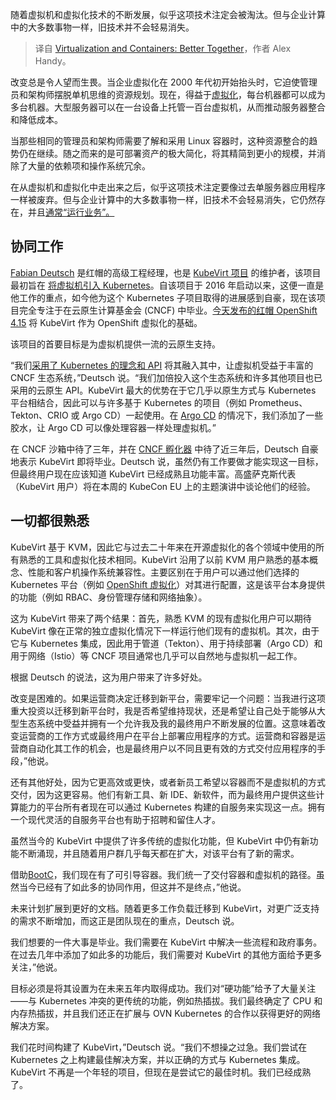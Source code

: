 
<!--
title: 虚拟化和容器：强强联合
cover: https://cdn.thenewstack.io/media/2024/03/3227501a-chocolates.jpg
-->

随着虚拟机和虚拟化技术的不断发展，似乎这项技术注定会被淘汰。但与企业计算中的大多数事物一样，旧技术并不会轻易消失。

> 译自 [Virtualization and Containers: Better Together](https://thenewstack.io/virtualization-and-containers-better-together/)，作者 Alex Handy。

改变总是令人望而生畏。当企业虚拟化在 2000 年代初开始抬头时，它迫使管理员和架构师摆脱单机思维的资源规划。现在，得益于[虚拟化](https://thenewstack.io/the-new-age-of-virtualization/)，每台机器都可以成为多台机器。大型服务器可以在一台设备上托管一百台虚拟机，从而推动服务器整合和降低成本。

当那些相同的管理员和架构师需要了解和采用 Linux 容器时，这种资源整合的趋势仍在继续。随之而来的是可部署资产的极大简化，将其精简到更小的规模，并消除了大量的依赖项和操作系统冗余。

在从虚拟机和虚拟化中走出来之后，似乎这项技术注定要像过去单服务器应用程序一样被废弃。但与企业计算中的大多数事物一样，旧技术不会轻易消失，它仍然存在，并且[通常“运行业务”。](https://thenewstack.io/what-workloads-do-businesses-run-on-kubernetes/)

## 协同工作

[Fabian Deutsch](https://github.com/fabiand) 是红帽的高级工程经理，也是 [KubeVirt 项目](https://kubevirt.io/) 的维护者，该项目最初旨在 [将虚拟机引入 Kubernetes](https://thenewstack.io/the-future-of-vms-on-kubernetes-building-on-kubevirt/)。自该项目于 2016 年启动以来，这便一直是他工作的重点，如今他为这个 Kubernetes 子项目取得的进展感到自豪，现在该项目完全专注于在云原生计算基金会 (CNCF) 中毕业。[今天发布的红帽 OpenShift 4.15](https://www.redhat.com/en/blog/unveiling-red-hat-openshift-415) 将 KubeVirt 作为 OpenShift 虚拟化的基础。

该项目的首要目标是为虚拟机提供一流的云原生支持。

“我们[采用了 Kubernetes 的理念和 API](https://thenewstack.io/databases-and-kubernetes-adopting-a-distributed-mindset/) 将其融入其中，让虚拟机受益于丰富的 CNCF 生态系统，”Deutsch 说。“我们加倍投入这个生态系统和许多其他项目也已采用的云原生 API。KubeVirt 最大的优势在于它几乎以原生方式与 Kubernetes 平台相结合，因此可以与许多基于 Kubernetes 的项目（例如 Prometheus、Tekton、CRIO 或 Argo CD）一起使用。在 [Argo CD](https://argo-cd.readthedocs.io/en/stable/) 的情况下，我们添加了一些胶水，让 Argo CD 可以像处理容器一样处理虚拟机。”

在 CNCF 沙箱中待了三年，并在 [CNCF 孵化器](https://www.cncf.io/projects/) 中待了近三年后，Deutsch 自豪地表示 KubeVirt 即将毕业。Deutsch 说，虽然仍有工作要做才能实现这一目标，但最终用户现在应该知道 KubeVirt 已经成熟且功能丰富。高盛萨克斯代表（KubeVirt 用户）将在本周的 KubeCon EU 上的主题演讲中谈论他们的经验。

## 一切都很熟悉

KubeVirt 基于 KVM，因此它与过去二十年来在开源虚拟化的各个领域中使用的所有熟悉的工具和虚拟化技术相同。KubeVirt 沿用了以前 KVM 用户熟悉的基本概念、性能和客户机操作系统兼容性。主要区别在于用户可以通过他们选择的 Kubernetes 平台（例如 [OpenShift 虚拟化](https://www.redhat.com/en/resources/15-reasons-adopt-openshift-virtualization-ebook)）对其进行配置，这是该平台本身提供的功能（例如 RBAC、身份管理存储和网络抽象）。

这为 KubeVirt 带来了两个结果：首先，熟悉 KVM 的现有虚拟化用户可以期待 KubeVirt 像在正常的独立虚拟化情况下一样运行他们现有的虚拟机。其次，由于它与 Kubernetes 集成，因此用于管道（Tekton）、用于持续部署（Argo CD）和用于网络（Istio）等 CNCF 项目通常也几乎可以自然地与虚拟机一起工作。

根据 Deutsch 的说法，这为用户带来了许多好处。

改变是困难的。如果运营商决定迁移到新平台，需要牢记一个问题：当我进行这项重大投资以迁移到新平台时，我是否希望维持现状，还是希望让自己处于能够从大型生态系统中受益并拥有一个允许我及我的最终用户不断发展的位置。这意味着改变运营商的工作方式或最终用户在平台上部署应用程序的方式。运营商和容器是运营商自动化其工作的机会，也是最终用户以不同且更有效的方式交付应用程序的手段，”他说。

还有其他好处，因为它更高效或更快，或者新员工希望以容器而不是虚拟机的方式交付，因为这更容易。他们有新工具、新 IDE、新软件，而为最终用户提供这些计算能力的平台所有者现在可以通过 Kubernetes 构建的自服务来实现这一点。拥有一个现代灵活的自服务平台也有助于招聘和留住人才。

虽然当今的 KubeVirt 中提供了许多传统的虚拟化功能，但 KubeVirt 中仍有新功能不断涌现，并且随着用户群几乎每天都在扩大，对该平台有了新的需求。

借助[BootC](https://github.com/containers/bootc)，我们现在有了可引导容器。我们统一了交付容器和虚拟机的路径。虽然当今已经有了如此多的协同作用，但这并不是终点，”他说。

未来计划扩展到更好的文档。随着更多工作负载迁移到 KubeVirt，对更广泛支持的需求不断增加，而这正是团队现在的重点，Deutsch 说。

我们想要的一件大事是毕业。我们需要在 KubeVirt 中解决一些流程和政府事务。在过去几年中添加了如此多的功能后，我们需要对 KubeVirt 的其他方面给予更多关注，”他说。

目标必须是将其设置为在未来五年内取得成功。我们对“硬功能”给予了大量关注——与 Kubernetes 冲突的更传统的功能，例如热插拔。我们最终确定了 CPU 和内存热插拔，并且我们还正在扩展与 OVN Kubernetes 的合作以获得更好的网络解决方案。

我们花时间构建了 KubeVirt，”Deutsch 说。“我们不想操之过急。我们尝试在 Kubernetes 之上构建最佳解决方案，并以正确的方式与 Kubernetes 集成。KubeVirt 不再是一个年轻的项目，但现在是尝试它的最佳时机。我们已经成熟了。
